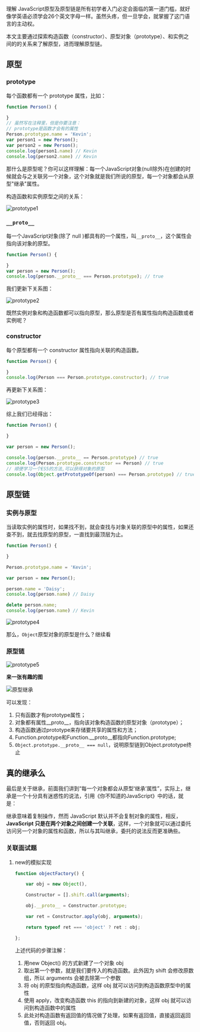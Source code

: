 理解 JavaScript原型及原型链是所有初学者入门必定会面临的第一道门槛，就好像学英语必须学会26个英文字母一样。虽然头疼，但一旦学会，就掌握了这门语言的主动权。

本文主要通过探索构造函数（constructor）、原型对象（prototype）、和实例之间的的关系来了解原型，进而理解原型链。

## 原型

### prototype
每个函数都有一个 prototype 属性，比如：
```javascript
function Person() {

}
// 虽然写在注释里，但是你要注意：
// prototype是函数才会有的属性
Person.prototype.name = 'Kevin';
var person1 = new Person();
var person2 = new Person();
console.log(person1.name) // Kevin
console.log(person2.name) // Kevin
```
那什么是原型呢？你可以这样理解：每一个JavaScript对象(null除外)在创建的时候就会与之关联另一个对象，这个对象就是我们所说的原型，每一个对象都会从原型"继承"属性。

构造函数和实例原型之间的关系：

![prototype1](./images/prototype1.jpg)


### `__proto__`
每一个JavaScript对象(除了 null )都具有的一个属性，叫`__proto__`，这个属性会指向该对象的原型。
```javascript
function Person() {

}
var person = new Person();
console.log(person.__proto__ === Person.prototype); // true
```
我们更新下关系图：

![prototype2](./images/prototype2.jpg)

既然实例对象和构造函数都可以指向原型，那么原型是否有属性指向构造函数或者实例呢？

### constructor
每个原型都有一个 constructor 属性指向关联的构造函数。
```javascript
function Person() {

}
console.log(Person === Person.prototype.constructor); // true
```
再更新下关系图：

![prototype3](./images/prototype3.jpg)

综上我们已经得出：
```javascript
function Person() {

}

var person = new Person();

console.log(person.__proto__ == Person.prototype) // true
console.log(Person.prototype.constructor == Person) // true
// 顺便学习一个ES5的方法,可以获得对象的原型
console.log(Object.getPrototypeOf(person) === Person.prototype) // true
```

## 原型链
### 实例与原型
当读取实例的属性时，如果找不到，就会查找与对象关联的原型中的属性，如果还查不到，就去找原型的原型，一直找到最顶层为止。
```javascript
function Person() {

}

Person.prototype.name = 'Kevin';

var person = new Person();

person.name = 'Daisy';
console.log(person.name) // Daisy

delete person.name;
console.log(person.name) // Kevin
```
![prototype4](./images/prototype4.jpg)

那么，`Object`原型对象的原型是什么？继续看

### 原型链
![prototype5](./images/prototype5.jpg)

**来一张有趣的图**

![原型继承](./images/原型继承.png)

可以发现：
1. 只有函数才有prototype属性；
2. 对象都有属性__proto__，指向该对象构造函数的原型对象（prototype）；
3. 构造函数通过prototype来存储要共享的属性和方法；
4. Function.prototype和Function.__proto__都指向Function.prototype;
5. `Object.prototype.__proto__ === null`，说明原型链到Object.prototype终止

## 真的继承么
最后是关于继承，前面我们讲到“每一个对象都会从原型‘继承’属性”，实际上，继承是一个十分具有迷惑性的说法，引用《你不知道的JavaScript》中的话，就是：

继承意味着复制操作，然而 JavaScript 默认并不会复制对象的属性，相反，**JavaScript 只是在两个对象之间创建一个关联**，这样，一个对象就可以通过委托访问另一个对象的属性和函数，所以与其叫继承，委托的说法反而更准确些。

### 关联面试题

1. new的模拟实现

   ```javascript
   function objectFactory() {
   
       var obj = new Object(),
   
       Constructor = [].shift.call(arguments);
   
       obj.__proto__ = Constructor.prototype;
   
       var ret = Constructor.apply(obj, arguments);
   
       return typeof ret === 'object' ? ret : obj;
   
   };
   ```

   上述代码的步骤注解：

   1. 用new Object() 的方式新建了一个对象 obj
   2. 取出第一个参数，就是我们要传入的构造函数。此外因为 shift 会修改原数组，所以 arguments 会被去除第一个参数
   3. 将 obj 的原型指向构造函数，这样 obj 就可以访问到构造函数原型中的属性
   4. 使用 apply，改变构造函数 this 的指向到新建的对象，这样 obj 就可以访问到构造函数中的属性
   5. 此处对构造函数有返回值的情况做了处理，如果有返回值，直接返回返回值，否则返回 obj。